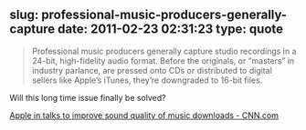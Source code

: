 slug: professional-music-producers-generally-capture
date: 2011-02-23 02:31:23
type: quote
---

> Professional music producers generally capture studio recordings in a 24-bit, high-fidelity audio format. Before the originals, or “masters” in industry parlance, are pressed onto CDs or distributed to digital sellers like Apple’s iTunes, they’re downgraded to 16-bit files.

Will this long time issue finally be solved?

 [Apple in talks to improve sound quality of music downloads - CNN.com](http://www.cnn.com/2011/TECH/web/02/22/24.bit.music/)
